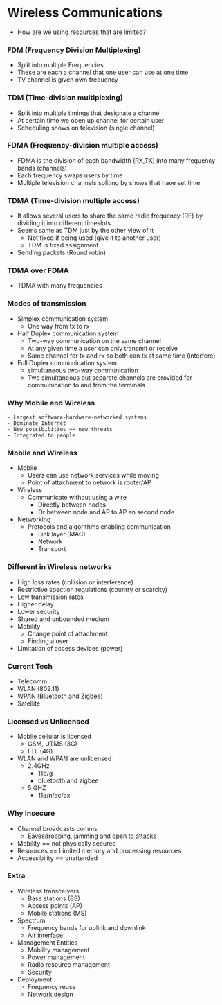 
# Wireless Communications

- How are we using resources that are limited?

### FDM (Frequency Division Multiplexing)
- Split into multiple Frequencies
- These are each a channel that one user can use at one time
- TV channel is given own frequency

### TDM (Time-division multiplexing)
- Split into multiple timings that designate a channel
- At certain time we open up channel for certain user
- Scheduling shows on television (single channel)

### FDMA (Frequency-division multiple access)
- FDMA is the division of each bandwidth (RX,TX) into many frequency bands (channels)
- Each frequency swaps users by time
- Multiple television channels spliting by shows that have set time

### TDMA (Time-division multiple access)
- It allows several users to share the same radio frequency (RF) by dividing it into different timeslots
- Seems same as TDM just by the other view of it
    - Not fixed if being used (give it to another user)
    - TDM is fixed assignment
- Sending packets (Round robin)


### TDMA over FDMA
- TDMA with many frequencies



### Modes of transmission
- Simplex communication system
    - One way from tx to rx
- Half Duplex communication system
    - Two-way communication on the same channel
    - At any given time a user can only transmit or receive
    - Same channel for tx and rx so both can tx at same time (interfere)
- Full Duplex communication system
    - simultaneous two-way communication
    - Two simultaneous but separate channels are provided for communication to and from the terminals


### Why Mobile and Wireless
    - Largest software-hardware-networked systems
    - Dominate Internet
    - New possibilities == new threats
    - Integrated to people

### Mobile and Wireless
- Mobile
    - Users can use network services while moving
    - Point of attachment to network is router/AP
- Wireless
    - Communicate without using a wire
        - Directly between nodes 
        - Or between node and AP to AP an second node
- Networking
    - Protocols and algorithms enabling communication
        - Link layer (MAC)
        - Network
        - Transport


### Different in Wireless networks
- High loss rates (collision or interference)
- Restrictive spection regulations (country or scarcity)
- Low transmission rates
- Higher delay
- Lower security
- Shared and unbounded medium
- Mobility
    - Change point of attachment
    - Finding a user
- Limitation of access devices (power)


### Current Tech
- Telecomm
- WLAN (802.11)
- WPAN (Bluetooth and Zigbee)
- Satellite


### Licensed vs Unlicensed 
- Mobile cellular is licensed
    - GSM, UTMS (3G)
    - LTE (4G)
- WLAN and WPAN are unlicensed
    - 2.4GHz
        - 11b/g
        - bluetooth and zigbee
    - 5 GHZ
        - 11a/n/ac/ax


### Why Insecure
- Channel broadcasts comms
    - Eavesdropping, jamming and open to attacks
- Mobility == not physically secured
- Resources == Limited memory and processing resources
- Accessibility == unattended


### Extra

- Wireless transceivers
    - Base stations (BS) 
    - Access points (AP) 
    - Mobile stations (MS)
- Spectrum
    - Frequency bands for uplink and downlink
    - Air interface
- Management Entities
    - Mobility management
    - Power management
    - Radio resource management
    - Security
- Deployment
    - Frequency reuse
    - Network design


